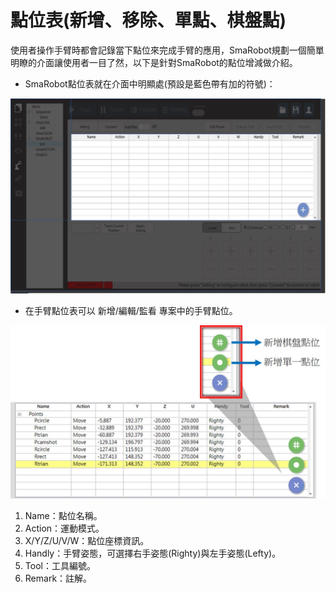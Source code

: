 # 點位表\(新增、移除、單點、棋盤點\)

使用者操作手臂時都會記錄當下點位來完成手臂的應用，SmaRobot規劃一個簡單明瞭的介面讓使用者一目了然，以下是針對SmaRobot的點位增減做介紹。

* SmaRobot點位表就在介面中明顯處\(預設是藍色帶有加的符號\)：

![SmaRobot&#x64CD;&#x4F5C;&#x4ECB;&#x9762;&#x9EDE;&#x4F4D;&#x8868;](../.gitbook/assets/15.jpg)

* 在手臂點位表可以 新增/編輯/監看 專案中的手臂點位。

![SmaRobot&#x9EDE;&#x4F4D;&#x8996;&#x7A97;](../.gitbook/assets/16.jpg)

1. Name：點位名稱。
2. Action：運動模式。
3. X/Y/Z/U/V/W：點位座標資訊。
4. Handly：手臂姿態，可選擇右手姿態\(Righty\)與左手姿態\(Lefty\)。
5. Tool：工具編號。
6. Remark：註解。

